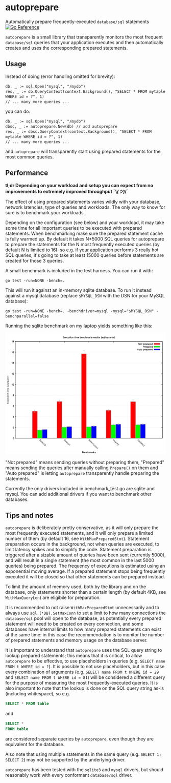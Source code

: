 # autoprepare

Automatically prepare frequently-executed `database/sql` statements [![Go Reference](https://pkg.go.dev/badge/github.com/CAFxX/autoprepare.svg)](https://pkg.go.dev/github.com/CAFxX/autoprepare)

`autoprepare` is a small library that transparently monitors the most frequent `database/sql` queries that
your application executes and then automatically creates and uses the corresponding prepared statements.

## Usage

Instead of doing (error handling omitted for brevity):

```golang
db, _ := sql.Open("mysql", "/mydb")
res, _ := db.QueryContext(context.Background(), "SELECT * FROM mytable WHERE id = ?", 1)
// ... many more queries ...
```

you can do:

```golang
db, _ := sql.Open("mysql", "/mydb")
dbsc, _ := autoprepare.New(db) // add autoprepare
res, _ := dbsc.QueryContext(context.Background(), "SELECT * FROM mytable WHERE id = ?", 1)
// ... many more queries ...
```

and `autoprepare` will transparently start using prepared statements for the most common queries.

## Performance

**tl;dr Depending on your workload and setup you can expect from no improvements to extremely improved throughput ¯\\_(ツ)_/¯**

The effect of using prepared statements varies wildly with your database, network latencies, type of queries and workloads. The only way to know for sure is to benchmark your workloads.

Depending on the configuration (see below) and your workload, it may take some time for all important queries to be executed with prepared statements. When benchmarking make sure the prepared statement cache is fully warmed up. By default it takes N*5000 SQL queries for autoprepare to prepare the statements for the N most frequently executed queries (by default N is limited to 16): so e.g. if your application performs 3 really hot SQL queries, it's going to take at least 15000 queries before statements are created for those 3 queries.

A small benchmark is included in the test harness. You can run it with:

```shell
go test -run=NONE -bench=.
```

This will run it against an in-memory sqlite database. To run it instead against a mysql database
(replace `$MYSQL_DSN` with the DSN for your MySQL database):

```shell
go test -run=NONE -bench=. -benchdriver=mysql -mysql="$MYSQL_DSN" -benchparallel=false
```

Running the sqlite benchmark on my laptop yields something like this:

![Execution times benchmark results](bench.png)

"Not prepared" means sending queries without preparing them, "Prepared" means sending the queries after
manually calling `Prepare()` on them and "Auto prepared" is letting `autoprepare` transparently handle
preparing the statements.

Currently the only drivers included in benchmark_test.go are sqlite and mysql. You can add additional
drivers if you want to benchmark other databases.

## Tips and notes

`autoprepare` is deliberately pretty conservative, as it will only prepare the most frequently executed 
statements, and it will only prepare a limited number of them (by default 16, see `WithMaxPreparedStmt`).
Statement preparation occurs in the background, not when queries are executed, to limit latency spikes
and to simplify the code. Statement preparation is triggered after a sizable amount of queries have been
sent (currently 5000), and will result in a single statement (the most common in the last 5000 queries)
being prepared. The frequency of executions is estimated using an exponential moving average.
If a prepared statement stops being frequently executed it will be closed so that other statements can be
prepared instead.

To limit the amount of memory used, both by the library and on the database, only statements shorter
than a certain length (by default 4KB, see `WithMaxQueryLen`) are eligibile for preparation.

It is recommended to not raise `WithMaxPreparedStmt` unnecessarily and to always use `sql.(*DB).SetMaxConn`
to set a limit to how many connections the `database/sql` pool will open to the database, as potentially
every prepared statement will need to be created on every connection, and some databases have internal
limits to how many prepared statements can exist at the same time: in this case the recommendation is to
monitor the number of prepared statements and memory usage on the database server.

It is important to understand that `autoprepare` uses the SQL query string to lookup prepared statements;
this means that it is critical, to allow `autoprepare` to be effective, to use placeholders in queries
(e.g. `SELECT name FROM t WHERE id = ?`). It is possible to not use placeholders, but in this case every
combination of arguments (e.g. `SELECT name FROM t WHERE id = 29` and `SELECT name FROM t WHERE id = 81`)
will be considered a different query for the purpose of measuring the most frequently-executed queries.
It is also important to note that the lookup is done on the SQL query string as-is (including whitespace),
so e.g.

```sql
SELECT * FROM table
```

and

```sql
SELECT *
FROM table
```

are considered separate queries by `autoprepare`, even though they are equivalent for the database.

Also note that using multiple statements in the same query (e.g. `SELECT 1; SELECT 2`) may not be supported
by the underlying driver.

`autoprepare` has been tested with the `sqlite3` and `mysql` drivers, but should reasonably work with
every conformant `database/sql` driver.
